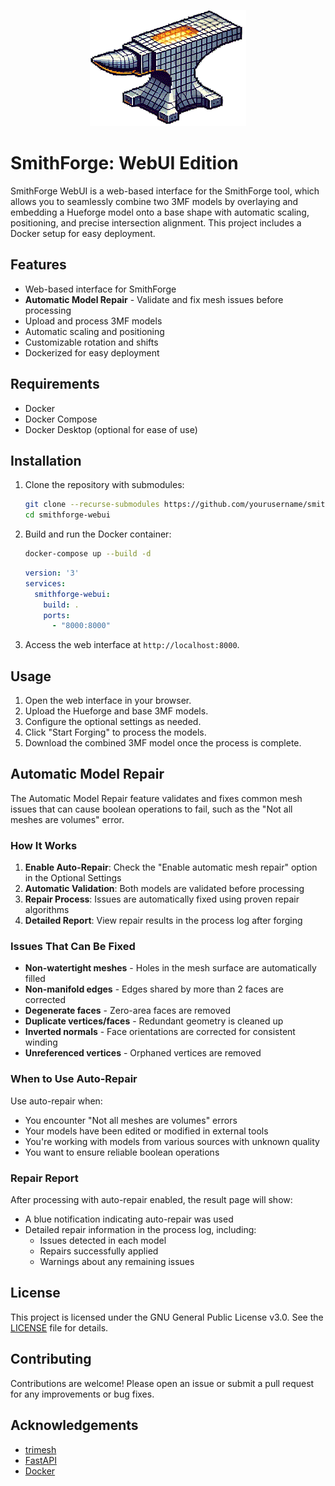 <p align="center">
  <img src="web/static/smithforge_logo_white_small_v2.gif" alt="SmithForge Logo">
</p>

# SmithForge: WebUI Edition

SmithForge WebUI is a web-based interface for the SmithForge tool, which allows you to seamlessly combine two 3MF models by overlaying and embedding a Hueforge model onto a base shape with automatic scaling, positioning, and precise intersection alignment. This project includes a Docker setup for easy deployment.

## Features

- Web-based interface for SmithForge
- **Automatic Model Repair** - Validate and fix mesh issues before processing
- Upload and process 3MF models
- Automatic scaling and positioning
- Customizable rotation and shifts
- Dockerized for easy deployment

## Requirements

- Docker
- Docker Compose
- Docker Desktop (optional for ease of use)

## Installation

1. Clone the repository with submodules:
    ```bash
    git clone --recurse-submodules https://github.com/yourusername/smithforge-webui.git
    cd smithforge-webui
    ```

2. Build and run the Docker container:
    ```bash
    docker-compose up --build -d
    ```
    ```yaml
    version: '3'
    services:
      smithforge-webui:
        build: .
        ports:
          - "8000:8000"
    ```

3. Access the web interface at `http://localhost:8000`.

## Usage
1. Open the web interface in your browser.
2. Upload the Hueforge and base 3MF models.
3. Configure the optional settings as needed.
4. Click "Start Forging" to process the models.
5. Download the combined 3MF model once the process is complete.

## Automatic Model Repair

The Automatic Model Repair feature validates and fixes common mesh issues that can cause boolean operations to fail, such as the "Not all meshes are volumes" error.

### How It Works

1. **Enable Auto-Repair**: Check the "Enable automatic mesh repair" option in the Optional Settings
2. **Automatic Validation**: Both models are validated before processing
3. **Repair Process**: Issues are automatically fixed using proven repair algorithms
4. **Detailed Report**: View repair results in the process log after forging

### Issues That Can Be Fixed

- **Non-watertight meshes** - Holes in the mesh surface are automatically filled
- **Non-manifold edges** - Edges shared by more than 2 faces are corrected
- **Degenerate faces** - Zero-area faces are removed
- **Duplicate vertices/faces** - Redundant geometry is cleaned up
- **Inverted normals** - Face orientations are corrected for consistent winding
- **Unreferenced vertices** - Orphaned vertices are removed

### When to Use Auto-Repair

Use auto-repair when:
- You encounter "Not all meshes are volumes" errors
- Your models have been edited or modified in external tools
- You're working with models from various sources with unknown quality
- You want to ensure reliable boolean operations

### Repair Report

After processing with auto-repair enabled, the result page will show:
- A blue notification indicating auto-repair was used
- Detailed repair information in the process log, including:
  - Issues detected in each model
  - Repairs successfully applied
  - Warnings about any remaining issues

## License

This project is licensed under the GNU General Public License v3.0. See the [LICENSE](http://_vscodecontentref_/0) file for details.

## Contributing

Contributions are welcome! Please open an issue or submit a pull request for any improvements or bug fixes.

## Acknowledgements

- [trimesh](https://github.com/mikedh/trimesh)
- [FastAPI](https://fastapi.tiangolo.com/)
- [Docker](https://www.docker.com/)